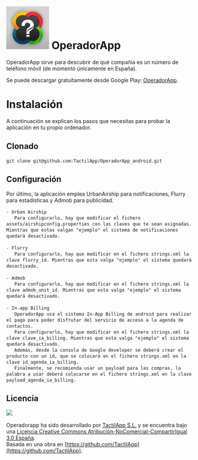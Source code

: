 
![](https://github.com/TactilApp/OperadorApp/raw/master/Recursos/00%20-%20icono%20y%20default/Icon%402x.png) OperadorApp
=======================
OperadorApp sirve para descubrir de qué compañía es un número de teléfono móvil (de momento únicamente en España).

Se puede descargar gratuítamente desde Google Play: [OperadorApp](http://play.google.com/store/apps/details?id=com.tactilapp.operadorapp).

Instalación
===========
A continuación se explican los pasos que necesitas para probar la aplicación en tu propio ordenador.

Clonado
-------
	git clone git@github.com:TactilApp/OperadorApp_android.git
	
Configuración
-------------
Por último, la aplicación emplea UrbanAirship para notificaciones, Flurry para estadísticas y Admob para publicidad.

    - Urban Airship
	   Para configurarlo, hay que modificar el fichero assets/airshipconfig.properties con las claves que te sean asignadas. Mientras que estas valgan "ejemplo" el sistema de notificaciones quedará desactivado.

    - Flurry
	   Para configurarlo, hay que modificar en el fichero strings.xml la clave flurry_id. Mientras que esta valga "ejemplo" el sistema quedará desactivado.

	- Admob
	   Para configurarlo, hay que modificar en el fichero strings.xml la clave admob_unit_id. Mientras que esta valga "ejemplo" el sistema quedará desactivado.

	- In-app Billing
	   OperadorApp usa el sistema In-App Billing de android para realizar el pago para poder disfrutar del servicio de acceso a la agenda de contactos.
	   Para configurarlo, hay que modificar en el fichero strings.xml la clave clave_ia_billing. Mientras que esta valga "ejemplo" el sistema quedará desactivado. 
	   Además, desde la consola de Google developer se deberá crear el producto con un id, que se colocará en el fichero strings.xml en la clave id_agenda_ia_billing.
	   Finalmente, se recomienda usar un payload para las compras, la palabra a usar deberá colocarse en el fichero strings.xml en la clave payload_agenda_ia_billing.
	   
Licencia
--------
[![](http://i.creativecommons.org/l/by-nc-sa/3.0/es/88x31.png)](http://creativecommons.org/licenses/by-nc-sa/3.0/es/deed.es_CO)

Operadorapp ha sido desarrollado por [TactilApp S.L.](http://tactilapp.com/) y se encuentra bajo una [Licencia Creative Commons Atribución-NoComercial-CompartirIgual 3.0 España](http://creativecommons.org/licenses/by-nc-sa/3.0/es/deed.es_CO).  
Basada en una obra en [https://github.com/TactilApp](https://github.com/TactilApp).